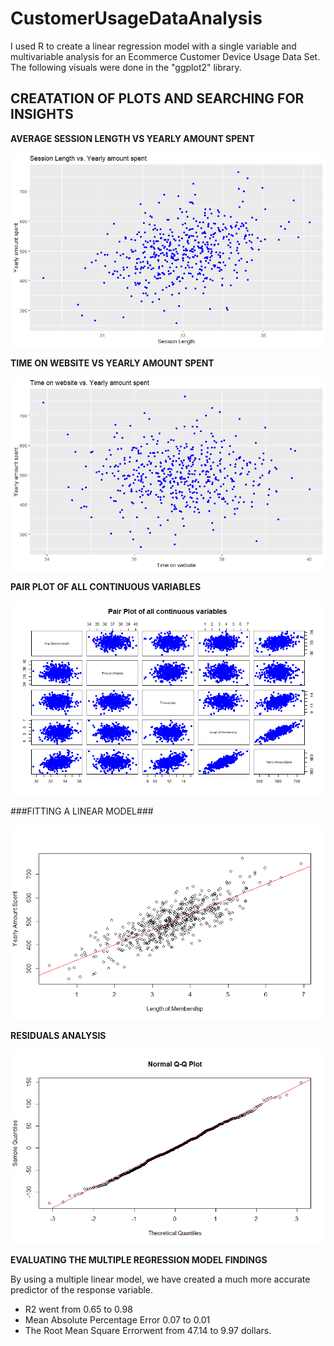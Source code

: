 # CustomerUsageDataAnalysis
I used R to create a linear regression model with a single variable and multivariable analysis for an Ecommerce Customer Device Usage Data Set. The following visuals were done in the "ggplot2" library. 

## CREATATION OF PLOTS AND SEARCHING FOR INSIGHTS ##

**AVERAGE SESSION LENGTH VS YEARLY AMOUNT SPENT** 

![Preview](https://github.com/FavioJasso/CustomerUsageDataAnalysis/blob/main/AvgSessionLengthVSYearlyAmountSpent.png) 

**TIME ON WEBSITE VS YEARLY AMOUNT SPENT** 

![Preview](https://github.com/FavioJasso/CustomerUsageDataAnalysis/blob/main/TimeOnWebsiteVsYearlyAmountSpent.png) 

**PAIR PLOT OF ALL CONTINUOUS VARIABLES**

![Preview](https://github.com/FavioJasso/CustomerUsageDataAnalysis/blob/main/Pair%20Plot%20of%20continuous%20variables.png)


###FITTING A LINEAR MODEL### 

![Preview](https://github.com/FavioJasso/CustomerUsageDataAnalysis/blob/main/FittingLinearModel.png)

**RESIDUALS ANALYSIS**

![Preview](https://github.com/FavioJasso/CustomerUsageDataAnalysis/blob/main/NormalQQPlot.png)


**EVALUATING THE MULTIPLE REGRESSION MODEL FINDINGS**

By using a multiple linear model, we have created a much more accurate predictor of the response variable.

- R2 went from 0.65 to 0.98
- Mean Absolute Percentage Error 0.07 to 0.01 
- The Root Mean Square Errorwent from 47.14 to 9.97 dollars.


